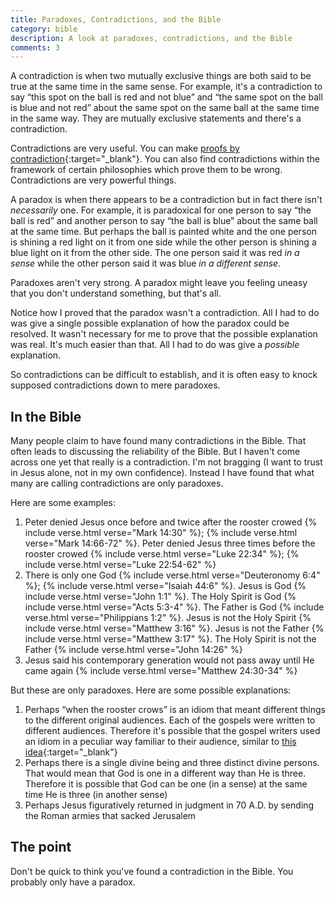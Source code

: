 ```yaml
---
title: Paradoxes, Contradictions, and the Bible
category: bible
description: A look at paradoxes, contradictions, and the Bible
comments: 3
---
```

A contradiction is when two mutually exclusive things are both said to be true
at the same time in the same sense. For example, it's a contradiction to say
&ldquo;this spot on the ball is red and not blue&rdquo; and &ldquo;the same spot
on the ball is blue and not red&rdquo; about the same spot on the same ball at
the same time in the same way. They are mutually exclusive statements and
there's a contradiction.

Contradictions are very useful. You can make
[proofs by contradiction](https://en.wikipedia.org/wiki/Proof_by_contradiction#Examples){:target="_blank"}.
You can also find contradictions within the framework of certain philosophies
which prove them to be wrong. Contradictions are very powerful things.

A paradox is when there appears to be a contradiction but in fact there isn't
_necessarily_ one. For example, it is paradoxical for one person to say
&ldquo;the ball is red&rdquo; and another person to say &ldquo;the ball is
blue&rdquo; about the same ball at the same time. But perhaps the ball is
painted white and the one person is shining a red light on it from one side
while the other person is shining a blue light on it from the other side. The
one person said it was red _in a sense_ while the other person said it was blue
_in a different sense_.

Paradoxes aren't very strong. A paradox might leave you feeling uneasy that you
don't understand something, but that's all.

Notice how I proved that the paradox wasn't a contradiction. All I had to do was
give a single possible explanation of how the paradox could be resolved. It
wasn't necessary for me to prove that the possible explanation was real. It's
much easier than that. All I had to do was give a _possible_ explanation.

So contradictions can be difficult to establish, and it is often easy to knock
supposed contradictions down to mere paradoxes.

## In the Bible

Many people claim to have found many contradictions in the Bible. That often
leads to discussing the reliability of the Bible. But I haven't come across one
yet that really is a contradiction. I'm not bragging (I want to trust in Jesus
alone, not in my own confidence). Instead I have found that what many are
calling contradictions are only paradoxes.

Here are some examples:

1. Peter denied Jesus once before and twice after the rooster crowed
   {% include verse.html verse="Mark 14:30" %};
   {% include verse.html verse="Mark 14:66-72" %}.
   Peter denied Jesus three times before the rooster crowed
   {% include verse.html verse="Luke 22:34" %};
   {% include verse.html verse="Luke 22:54-62" %}
1. There is only one God {% include verse.html verse="Deuteronomy 6:4" %};
   {% include verse.html verse="Isaiah 44:6" %}.
   Jesus is God {% include verse.html verse="John 1:1" %}. The Holy Spirit is
   God {% include verse.html verse="Acts 5:3-4" %}. The Father is God
   {% include verse.html verse="Philippians 1:2" %}. Jesus is not the Holy
   Spirit {% include verse.html verse="Matthew 3:16" %}. Jesus is not the Father
   {% include verse.html verse="Matthew 3:17" %}. The Holy Spirit is not the
   Father {% include verse.html verse="John 14:26" %}
1. Jesus said his contemporary generation would not pass away until He came
   again {% include verse.html verse="Matthew 24:30-34" %}

But these are only paradoxes. Here are some possible explanations:

1. Perhaps &ldquo;when the rooster crows&rdquo; is an idiom that meant different
   things to the different original audiences. Each of the gospels were written
   to different audiences. Therefore it's possible that the gospel writers used
   an idiom in a peculiar way familiar to their audience, similar to
   [this idea](https://apologeticspress.org/apcontent.aspx?category=6&article=759#ctl00_cphPage_BblQuesContent_lblContentAuthors:~:text=A%20family%20of%20three%20went%20to,claim%20that%20Ricky%20had%20contradicted%20himself.){:target="_blank"}
1. Perhaps there is a single divine being and three distinct divine persons.
   That would mean that God is one in a different way than He is three.
   Therefore it is possible that God can be one (in a sense) at the same time He
   is three (in another sense)
1. Perhaps Jesus figuratively returned in judgment in 70 A.D. by sending the
   Roman armies that sacked Jerusalem

## The point

Don't be quick to think you've found a contradiction in the Bible. You probably
only have a paradox.